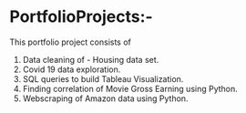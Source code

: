 # PortfolioProjects:-
This portfolio project consists of 
  1. Data cleaning of - Housing data set.
  2. Covid 19 data exploration.
  3. SQL queries to build Tableau Visualization.
  3. Finding correlation of Movie Gross Earning using Python.
  4. Webscraping of Amazon data using Python.
